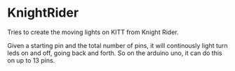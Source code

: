 # KnightRider
Tries to create the moving lights on KITT from Knight Rider.  

Given a starting pin and the total number of pins, it will continously light turn leds on and off, going back and forth. So on the arduino uno, it can do this on up to 13 pins.
